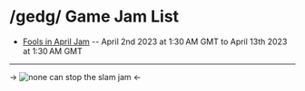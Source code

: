 # /gedg/ Game Jam List

* [Fools in April Jam](https://itch.io/jam/gedg-fools-in-april) -- April 2nd 2023 at 1:30 AM GMT to April 13th 2023 at 1:30 AM GMT

***

->
![none can stop the slam jam](https://i.imgur.com/3D2Ve19.jpg)
<-